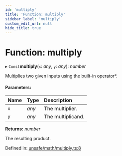 ```yaml
---
id: 'multiply'
title: 'Function: multiply'
sidebar_label: 'multiply'
custom_edit_url: null
hide_title: true
---
```


# Function: multiply

▸ `Const`**multiply**(`x`: _any_, `y`: _any_): _number_

Multiplies two given inputs using the built-in operator\*.

#### Parameters:

| Name | Type  | Description       |
| :--- | :---- | :---------------- |
| `x`  | _any_ | The multiplier.   |
| `y`  | _any_ | The multiplicand. |

**Returns:** _number_

The resulting product.

Defined in: [unsafe/math/multiply.ts:8](https://github.com/kaihodev/hikidashi/blob/031836f/src/unsafe/math/multiply.ts#L8)

